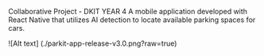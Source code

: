 Collaborative Project - DKIT YEAR 4
A mobile application developed with React Native that utilizes AI detection to locate available parking spaces for cars.


![Alt text] (./parkit-app-release-v3.0.png?raw=true)
